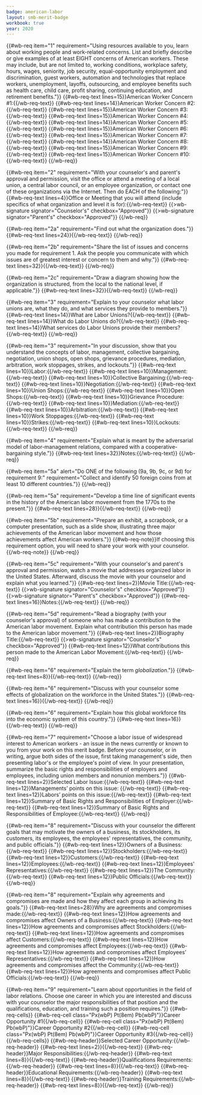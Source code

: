 ```yaml
---
badge: american-labor
layout: smb-merit-badge
workbook: true
year: 2020
---
```


{{#wb-req item="1" requirement="Using resources available to you, learn about working people and work-related concerns. List and briefly describe or give examples of at least EIGHT concerns of American workers. These may include, but are not limited to, working conditions, workplace safety, hours, wages, seniority, job security, equal-opportunity employment and discrimination, guest workers, automation and technologies that replace workers, unemployment, layoffs, outsourcing, and employee benefits such as health care, child care, profit sharing, continuing education, and retirement benefits."}}
{{#wb-req-text lines=15}}American Worker Concern #1:{{/wb-req-text}}
{{#wb-req-text lines=14}}American Worker Concern #2:{{/wb-req-text}}
{{#wb-req-text lines=15}}American Worker Concern #3:{{/wb-req-text}}
{{#wb-req-text lines=15}}American Worker Concern #4:{{/wb-req-text}}
{{#wb-req-text lines=14}}American Worker Concern #5:{{/wb-req-text}}
{{#wb-req-text lines=15}}American Worker Concern #6:{{/wb-req-text}}
{{#wb-req-text lines=15}}American Worker Concern #7:{{/wb-req-text}}
{{#wb-req-text lines=14}}American Worker Concern #8:{{/wb-req-text}}
{{#wb-req-text lines=15}}American Worker Concern #9:{{/wb-req-text}}
{{#wb-req-text lines=15}}American Worker Concern #10:{{/wb-req-text}}
{{/wb-req}}

{{#wb-req item="2" requirement="With your counselor's and parent's approval and permission, visit the office or attend a meeting of a local union, a central labor council, or an employee organization, or contact one of these organizations via the Internet. Then do EACH of the following:"}}
{{#wb-req-text lines=4}}Office or Meeting that you will attend (include specifics of what organization and level it is for):{{/wb-req-text}}
{{>wb-signature signator="Counselor's" checkbox="Approved"}}
{{>wb-signature signator="Parent's" checkbox="Approved"}}
{{/wb-req}}

{{#wb-req item="2a" requirement="Find out what the organization does."}}
{{#wb-req-text lines=24}}{{/wb-req-text}}
{{/wb-req}}

{{#wb-req item="2b" requirement="Share the list of issues and concerns you made for requirement 1. Ask the people you communicate with which issues are of greatest interest or concern to them and why."}}
{{#wb-req-text lines=32}}{{/wb-req-text}}
{{/wb-req}}

{{#wb-req item="2c" requirement="Draw a diagram showing how the organization is structured, from the local to the national level, if applicable."}}
{{#wb-req-text lines=32}}{{/wb-req-text}}
{{/wb-req}}

{{#wb-req item="3" requirement="Explain to your counselor what labor unions are, what they do, and what services they provide to members."}}
{{#wb-req-text lines=14}}What are Labor Unions?{{/wb-req-text}}
{{#wb-req-text lines=14}}What do Labor Unions do?{{/wb-req-text}}
{{#wb-req-text lines=14}}What services do Labor Unions provide their members?{{/wb-req-text}}
{{/wb-req}}

{{#wb-req item="3" requirement="In your discussion, show that you understand the concepts of labor, management, collective bargaining, negotiation, union shops, open shops, grievance procedures, mediation, arbitration, work stoppages, strikes, and lockouts."}}
{{#wb-req-text lines=10}}Labor:{{/wb-req-text}}
{{#wb-req-text lines=10}}Management:{{/wb-req-text}}
{{#wb-req-text lines=10}}Collective Bargaining:{{/wb-req-text}}
{{#wb-req-text lines=10}}Negotiation:{{/wb-req-text}}
{{#wb-req-text lines=10}}Union Shops:{{/wb-req-text}}
{{#wb-req-text lines=10}}Open Shops:{{/wb-req-text}}
{{#wb-req-text lines=10}}Grievance Procedure:{{/wb-req-text}}
{{#wb-req-text lines=10}}Mediation:{{/wb-req-text}}
{{#wb-req-text lines=10}}Arbitration:{{/wb-req-text}}
{{#wb-req-text lines=10}}Work Stoppages:{{/wb-req-text}}
{{#wb-req-text lines=10}}Strikes:{{/wb-req-text}}
{{#wb-req-text lines=10}}Lockouts:{{/wb-req-text}}
{{/wb-req}}

{{#wb-req item="4" requirement="Explain what is meant by the adversarial model of labor-management relations, compared with a cooperative-bargaining style."}}
{{#wb-req-text lines=32}}Notes:{{/wb-req-text}}
{{/wb-req}}

{{#wb-req item="5a" alert="Do ONE of the following (9a, 9b, 9c, or 9d) for requirement 9:" requirement="Collect and identify 50 foreign coins from at least 10 different countries."}}
{{/wb-req}}

{{#wb-req item="5a" requirement="Develop a time line of significant events in the history of the American labor movement from the 1770s to the present."}}
{{#wb-req-text lines=28}}{{/wb-req-text}}
{{/wb-req}}

{{#wb-req item="5b" requirement="Prepare an exhibit, a scrapbook, or a computer presentation, such as a slide show, illustrating three major achievements of the American labor movement and how those achievements affect American workers."}}
{{#wb-req-note}}If choosing this requirement option, you will need to share your work with your counselor.{{/wb-req-note}}
{{/wb-req}}

{{#wb-req item="5c" requirement="With your counselor's and parent's approval and permission, watch a movie that addresses organized labor in the United States. Afterward, discuss the movie with your counselor and explain what you learned."}}
{{#wb-req-text lines=2}}Movie Title:{{/wb-req-text}}
{{>wb-signature signator="Counselor's" checkbox="Approved"}}
{{>wb-signature signator="Parent's" checkbox="Approved"}}
{{#wb-req-text lines=16}}Notes:{{/wb-req-text}}
{{/wb-req}}

{{#wb-req item="5d" requirement="Read a biography (with your counselor's approval) of someone who has made a contribution to the American labor movement. Explain what contribution this person has made to the American labor movement."}}
{{#wb-req-text lines=2}}Biography Title:{{/wb-req-text}}
{{>wb-signature signator="Counselor's" checkbox="Approved"}}
{{#wb-req-text lines=12}}What contributions this person made to the American Labor Movement:{{/wb-req-text}}
{{/wb-req}}

{{#wb-req item="6" requirement="Explain the term *globalization*."}}
{{#wb-req-text lines=8}}{{/wb-req-text}}
{{/wb-req}}

{{#wb-req item="6" requirement="Discuss with your counselor some effects of globalization on the workforce in the United States."}}
{{#wb-req-text lines=16}}{{/wb-req-text}}
{{/wb-req}}

{{#wb-req item="6" requirement="Explain how this global workforce fits into the economic system of this country."}}
{{#wb-req-text lines=16}}{{/wb-req-text}}
{{/wb-req}}

{{#wb-req item="7" requirement="Choose a labor issue of widespread interest to American workers - an issue in the news currently or known to you from your work on this merit badge. Before your counselor, or in writing, argue both sides of the issue, first taking management's side, then presenting labor's or the employee's point of view. In your presentation, summarize the basic rights and responsibilities of employers and employees, including union members and nonunion members."}}
{{#wb-req-text lines=2}}Selected Labor Issue:{{/wb-req-text}}
{{#wb-req-text lines=12}}Managements’ points on this issue: {{/wb-req-text}}
{{#wb-req-text lines=12}}Labors’ points on this issue:{{/wb-req-text}}
{{#wb-req-text lines=12}}Summary of Basic Rights and Responsibilities of Employer:{{/wb-req-text}}
{{#wb-req-text lines=12}}Summary of Basic Rights and Responsibilities of Employee:{{/wb-req-text}}
{{/wb-req}}

{{#wb-req item="8" requirement="Discuss with your counselor the different goals that may motivate the owners of a business, its stockholders, its customers, its employees, the employees' representatives, the community, and public officials."}}
{{#wb-req-text lines=12}}Owners of a Business:{{/wb-req-text}}
{{#wb-req-text lines=12}}Stockholders:{{/wb-req-text}}
{{#wb-req-text lines=12}}Customers:{{/wb-req-text}}
{{#wb-req-text lines=12}}Employees:{{/wb-req-text}}
{{#wb-req-text lines=12}}Employees' Representatives:{{/wb-req-text}}
{{#wb-req-text lines=12}}The Community:{{/wb-req-text}}
{{#wb-req-text lines=12}}Public Officials:{{/wb-req-text}}
{{/wb-req}}

{{#wb-req item="8" requirement="Explain why agreements and compromises are made and how they affect each group in achieving its goals."}}
{{#wb-req-text lines=28}}Why are agreements and compromises made:{{/wb-req-text}}
{{#wb-req-text lines=12}}How agreements and compromises affect Owners of a Business:{{/wb-req-text}}
{{#wb-req-text lines=12}}How agreements and compromises affect Stockholders:{{/wb-req-text}}
{{#wb-req-text lines=12}}How agreements and compromises affect Customers:{{/wb-req-text}}
{{#wb-req-text lines=12}}How agreements and compromises affect Employees:{{/wb-req-text}}
{{#wb-req-text lines=12}}How agreements and compromises affect Employees’ Representatives:{{/wb-req-text}}
{{#wb-req-text lines=12}}How agreements and compromises affect the Community:{{/wb-req-text}}
{{#wb-req-text lines=12}}How agreements and compromises affect Public Officials:{{/wb-req-text}}
{{/wb-req}}

{{#wb-req item="9" requirement="Learn about opportunities in the field of labor relations. Choose one career in which you are interested and discuss with your counselor the major responsibilities of that position and the qualifications, education, and training such a position requires."}}
{{#wb-req-cells}}
{{#wb-req-cell class="Px(wbP) Pt(8em) Pb(wbP)"}}Career Opportunity #1{{/wb-req-cell}}
{{#wb-req-cell class="Px(wbP) Pt(8em) Pb(wbP)"}}Career Opportunity #2{{/wb-req-cell}}
{{#wb-req-cell class="Px(wbP) Pt(8em) Pb(wbP)"}}Career Opportunity #3{{/wb-req-cell}}
{{/wb-req-cells}}
{{#wb-req-header}}Selected Career Opportunity:{{/wb-req-header}}
{{#wb-req-text lines=2}}{{/wb-req-text}}
{{#wb-req-header}}Major Responsibilities:{{/wb-req-header}}
{{#wb-req-text lines=8}}{{/wb-req-text}}
{{#wb-req-header}}Qualifications Requirements:{{/wb-req-header}}
{{#wb-req-text lines=8}}{{/wb-req-text}}
{{#wb-req-header}}Educational Requirements:{{/wb-req-header}}
{{#wb-req-text lines=8}}{{/wb-req-text}}
{{#wb-req-header}}Training Requirements:{{/wb-req-header}}
{{#wb-req-text lines=8}}{{/wb-req-text}}
{{/wb-req}}

